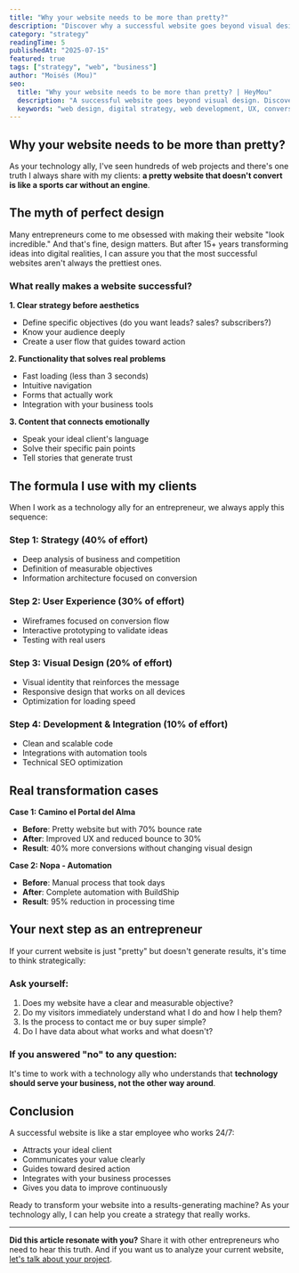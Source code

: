 ```yaml
---
title: "Why your website needs to be more than pretty?"
description: "Discover why a successful website goes beyond visual design and how technology strategy can transform your business."
category: "strategy"
readingTime: 5
publishedAt: "2025-07-15"
featured: true
tags: ["strategy", "web", "business"]
author: "Moisés (Mou)"
seo:
  title: "Why your website needs to be more than pretty? | HeyMou"
  description: "A successful website goes beyond visual design. Discover how technology strategy can transform your business and generate real results."
  keywords: "web design, digital strategy, web development, UX, conversion, online business"
---
```


## Why your website needs to be more than pretty?

As your technology ally, I've seen hundreds of web projects and there's one truth I always share with my clients: **a pretty website that doesn't convert is like a sports car without an engine**.

## The myth of perfect design

Many entrepreneurs come to me obsessed with making their website "look incredible." And that's fine, design matters. But after 15+ years transforming ideas into digital realities, I can assure you that the most successful websites aren't always the prettiest ones.

### What really makes a website successful?

**1. Clear strategy before aesthetics**

- Define specific objectives (do you want leads? sales? subscribers?)
- Know your audience deeply
- Create a user flow that guides toward action

**2. Functionality that solves real problems**

- Fast loading (less than 3 seconds)
- Intuitive navigation
- Forms that actually work
- Integration with your business tools

**3. Content that connects emotionally**

- Speak your ideal client's language
- Solve their specific pain points
- Tell stories that generate trust

## The formula I use with my clients

When I work as a technology ally for an entrepreneur, we always apply this sequence:

### Step 1: Strategy (40% of effort)

- Deep analysis of business and competition
- Definition of measurable objectives
- Information architecture focused on conversion

### Step 2: User Experience (30% of effort)

- Wireframes focused on conversion flow
- Interactive prototyping to validate ideas
- Testing with real users

### Step 3: Visual Design (20% of effort)

- Visual identity that reinforces the message
- Responsive design that works on all devices
- Optimization for loading speed

### Step 4: Development & Integration (10% of effort)

- Clean and scalable code
- Integrations with automation tools
- Technical SEO optimization

## Real transformation cases

**Case 1: Camino el Portal del Alma**

- **Before**: Pretty website but with 70% bounce rate
- **After**: Improved UX and reduced bounce to 30%
- **Result**: 40% more conversions without changing visual design

**Case 2: Nopa - Automation**

- **Before**: Manual process that took days
- **After**: Complete automation with BuildShip
- **Result**: 95% reduction in processing time

## Your next step as an entrepreneur

If your current website is just "pretty" but doesn't generate results, it's time to think strategically:

### Ask yourself:

1. Does my website have a clear and measurable objective?
2. Do my visitors immediately understand what I do and how I help them?
3. Is the process to contact me or buy super simple?
4. Do I have data about what works and what doesn't?

### If you answered "no" to any question:

It's time to work with a technology ally who understands that **technology should serve your business, not the other way around**.

## Conclusion

A successful website is like a star employee who works 24/7:

- Attracts your ideal client
- Communicates your value clearly
- Guides toward desired action
- Integrates with your business processes
- Gives you data to improve continuously

Ready to transform your website into a results-generating machine? As your technology ally, I can help you create a strategy that really works.

---

**Did this article resonate with you?** Share it with other entrepreneurs who need to hear this truth. And if you want us to analyze your current website, [let's talk about your project](mailto:hi@heymou.com).